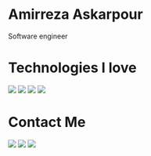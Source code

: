 # Amirreza Askarpour
Software engineer

# Technologies I love
[![](https://img.shields.io/badge/-go-orange?style=for-the-badge&logo=go)](https://go.dev/)
[![](https://img.shields.io/badge/-rust-orange?style=for-the-badge&logo=rust)](https://www.rust-lang.org/)
[![](https://img.shields.io/badge/-zig-orange?style=for-the-badge&logo=zig)](https://www.ziglang.org/)
[![](https://img.shields.io/badge/-python-orange?style=for-the-badge&logo=vim)](https://python.org/)

# Contact Me
[![](https://img.shields.io/badge/-Mail-lightgray?style=for-the-badge&logo=gmail)](mailto:raskarpour@gmail.com)
[![](https://img.shields.io/badge/-Twitter-lightgray?style=for-the-badge&logo=twitter)](https://twitter.com/amirrezaask)
[![](https://img.shields.io/badge/-LinkedIn-lightgray?style=for-the-badge&logo=linkedin)](https://linkedin.com/in/amirreza-askarpour)
